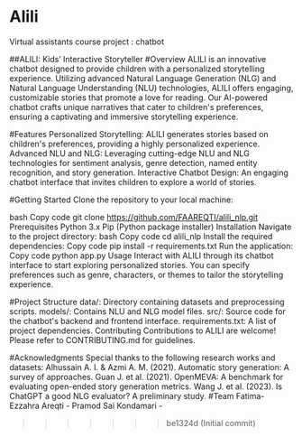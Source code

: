 # Alili
Virtual assistants course project : chatbot

##ALILI: Kids’ Interactive Storyteller
#Overview
ALILI is an innovative chatbot designed to provide children with a personalized storytelling experience. Utilizing advanced Natural Language Generation (NLG) and Natural Language Understanding (NLU) technologies, ALILI offers engaging, customizable stories that promote a love for reading. Our AI-powered chatbot crafts unique narratives that cater to children's preferences, ensuring a captivating and immersive storytelling experience.

#Features
Personalized Storytelling: ALILI generates stories based on children's preferences, providing a highly personalized experience.
Advanced NLU and NLG: Leveraging cutting-edge NLU and NLG technologies for sentiment analysis, genre detection, named entity recognition, and story generation.
Interactive Chatbot Design: An engaging chatbot interface that invites children to explore a world of stories.

#Getting Started
Clone the repository to your local machine:

bash
Copy code
git clone https://github.com/FAAREQTI/alili_nlp.git
Prerequisites
Python 3.x
Pip (Python package installer)
Installation
Navigate to the project directory:
bash
Copy code
cd alili_nlp
Install the required dependencies:
Copy code
pip install -r requirements.txt
Run the application:
Copy code
python app.py
Usage
Interact with ALILI through its chatbot interface to start exploring personalized stories. You can specify preferences such as genre, characters, or themes to tailor the storytelling experience.

#Project Structure
data/: Directory containing datasets and preprocessing scripts.
models/: Contains NLU and NLG model files.
src/: Source code for the chatbot's backend and frontend interface.
requirements.txt: A list of project dependencies.
Contributing
Contributions to ALILI are welcome! Please refer to CONTRIBUTING.md for guidelines.


#Acknowledgments
Special thanks to the following research works and datasets:
Alhussain A. I. & Azmi A. M. (2021). Automatic story generation: A survey of approaches.
Guan J. et al. (2021). OpenMEVA: A benchmark for evaluating open-ended story generation metrics.
Wang J. et al. (2023). Is ChatGPT a good NLG evaluator? A preliminary study.
#Team
Fatima-Ezzahra Areqti -
Pramod Sai Kondamari - 
>>>>>>> be1324d (Initial commit)
